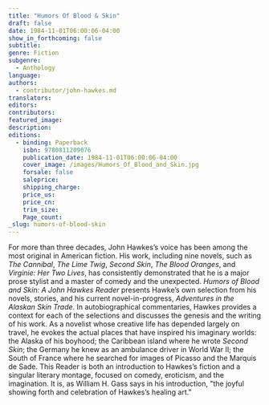 ```yaml
---
title: "Humors Of Blood & Skin"
draft: false
date: 1984-11-01T06:00:06-04:00
show_in_forthcoming: false
subtitle:
genre: Fiction
subgenre:
  - Anthology
language:
authors:
  - contributor/john-hawkes.md
translators:
editors:
contributors:
featured_image:
description:
editions:
  - binding: Paperback
    isbn: 9780811209076
    publication_date: 1984-11-01T06:00:06-04:00
    cover_image: /images/Humors_Of_Blood_and_Skin.jpg
    forsale: false
    saleprice:
    shipping_charge:
    price_us:
    price_cn:
    trim_size:
    Page_count:
_slug: humors-of-blood-skin
---
```


For more than three decades, John Hawkes’s voice has been among the most original in American fiction. His work, including nine novels, such as _The Cannibal_, _The Lime Twig_, _Second Skin_, _The Blood Oranges_, and _Virginie: Her Two Lives_, has consistently demonstrated that he is a major prose stylist and a master of comedy and the unexpected. _Humors of Blood and Skin: A John Hawkes Reader_ presents Hawke’s own selection from his novels, stories, and his current novel-in-progress, _Adventures in the Alaskan Skin Trade_. In autobiographical commentaries, Hawkes provides a context for each of the selections and discusses the genesis and the writing of his work. As a novelist whose creative life has depended largely on travel, he evokes the actual places that have inspired his imaginary worlds: the Alaska of his boyhood; the Caribbean island where he wrote _Second Skin_; the Germany he knew as an ambulance driver in World War II; the South of France where he searched for images of Picasso and the Marquis de Sade. This Reader is both an introduction to Hawkes’s fiction and a singular literary montage, focused on comedy, eroticism, and the imagination. It is, as William H. Gass says in his introduction, "the joyful showing forth and celebration of Hawkes’s healing art."

